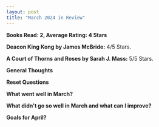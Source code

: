 ```yaml
---
layout: post
title: "March 2024 in Review"
---
```


**Books Read: 2, Average Rating: 4 Stars**

**Deacon King Kong by James McBride:**  4/5 Stars.

**A Court of Thorns and Roses by Sarah J. Mass:**  5/5 Stars. 

**General Thoughts**

**Reset Questions**

**What went well in March?**

**What didn't go so well in March and what can I improve?**

**Goals for April?**


